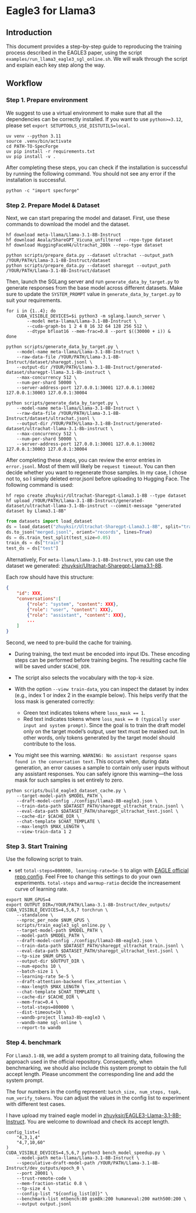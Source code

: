 # Eagle3 for Llama3


## Introduction

This document provides a step-by-step guide to reproducing the training process described in the EAGLE3 paper, using the script `examples/run_llama3_eagle3_sgl_online.sh`. We will walk through the script and explain each key step along the way.

## Workflow

### Step 1. Prepare environment

We suggest to use a virtual environment to make sure that all the dependencies can be correctly installed. If you want to use `python>=3.12`, please set `export SETUPTOOLS_USE_DISTUTILS=local`.

```shell
uv venv --python 3.11
source .venv/bin/activate
cd PATH-TO-SpecForge
uv pip install -r requirements.txt
uv pip install -v .
```

After completing these steps, you can check if the installation is successful by running the following command. You should not see any error if the installation is successful.

```shell
python -c "import specforge"
```

### Step 2. Prepare Model & Dataset

Next, we can start preparing the model and dataset. First, use these commands to download the model and the dataset.

```shell
hf download meta-llama/Llama-3.1-8B-Instruct
hf download Aeala/ShareGPT_Vicuna_unfiltered --repo-type dataset
hf download HuggingFaceH4/ultrachat_200k --repo-type dataset

python scripts/prepare_data.py --dataset ultrachat --output_path /YOUR/PATH/Llama-3.1-8B-Instruct/dataset
python scripts/prepare_data.py --dataset sharegpt --output_path /YOUR/PATH/Llama-3.1-8B-Instruct/dataset
```

Then, launch the SGLang server and run `generate_data_by_target.py` to generate responses from the base model across different datasets. Make sure to update the `SYSTEM_PROMPT` value in `generate_data_by_target.py` to suit your requirements.

```shell
for i in {1..4}; do
    CUDA_VISIBLE_DEVICES=$i python3 -m sglang.launch_server \
        --model meta-llama/Llama-3.1-8B-Instruct \
        --cuda-graph-bs 1 2 4 8 16 32 64 128 256 512 \
        --dtype bfloat16 --mem-frac=0.8 --port $((30000 + i)) &
done

python scripts/generate_data_by_target.py \
    --model-name meta-llama/Llama-3.1-8B-Instruct \
    --raw-data-file /YOUR/PATH/Llama-3.1-8B-Instruct/dataset/sharegpt.jsonl \
    --output-dir /YOUR/PATH/Llama-3.1-8B-Instruct/generated-dataset/sharegpt-llama-3.1-8b-instruct \
    --max-concurrency 512 \
    --num-per-shard 50000 \
    --server-address-port 127.0.0.1:30001 127.0.0.1:30002 127.0.0.1:30003 127.0.0.1:30004

python scripts/generate_data_by_target.py \
    --model-name meta-llama/Llama-3.1-8B-Instruct \
    --raw-data-file /YOUR/PATH/Llama-3.1-8B-Instruct/dataset/ultrachat.jsonl \
    --output-dir /YOUR/PATH/Llama-3.1-8B-Instruct/generated-dataset/ultrachat-llama-3.1-8b-instruct \
    --max-concurrency 512 \
    --num-per-shard 50000 \
    --server-address-port 127.0.0.1:30001 127.0.0.1:30002 127.0.0.1:30003 127.0.0.1:30004
```

After completing these steps, you can review the error entries in `error.jsonl`. Most of them will likely be `request timeout`. You can then decide whether you want to regenerate those samples. In my case, I chose not to, so I simply deleted error.jsonl before uploading to Hugging Face. The following command is used:

```shell
hf repo create zhuyksir/Ultrachat-Sharegpt-Llama3.1-8B --type dataset
hf upload /YOUR/PATH/Llama-3.1-8B-Instruct/generated-dataset/ultrachat-llama-3.1-8b-instruct --commit-message "generated dataset by Llama3.1-8B"
```

```python
from datasets import load_dataset
ds = load_dataset("zhuyksir/Ultrachat-Sharegpt-Llama3.1-8B", split="train")
ds.to_json("merged.jsonl", orient="records", lines=True)
ds = ds.train_test_split(test_size=0.05)
train_ds = ds["train"]
test_ds = ds["test"]
```

Alternatively, For `meta-llama/Llama-3.1-8B-Instruct`, you can use the dataset we generated: [zhuyksir/Ultrachat-Sharegpt-Llama3.1-8B](https://huggingface.co/datasets/zhuyksir/Ultrachat-Sharegpt-Llama3.1-8B).

Each row should have this structure:
```json
{
    "id": XXX,
    "conversations":[
        {"role": "system", "content": XXX},
        {"role": "user", "content": XXX},
        {"role": "assistant", "content": XXX},
        ...
    ]
}
```

Second, we need to pre-build the cache for training.

- During training, the text must be encoded into input IDs. These encoding steps can be performed before training begins. The resulting cache file will be saved under `$CACHE_DIR`.
- The script also selects the vocabulary with the top-k size.
- With the option `--view train-data`, you can inspect the dataset by index (e.g., index 1 or index 2 in the example below). This helps verify that the loss mask is generated correctly:
    - Green text indicates tokens where `loss_mask == 1`.
    - Red text indicates tokens where `loss_mask == 0 (typically user input and system prompt)`. Since the goal is to train the draft model only on the target model’s output, user text must be masked out. In other words, only tokens generated by the target model should contribute to the loss.

- You might see this warning. `WARNING: No assistant response spans found in the conversation text.`This occurs when, during data generation, an error causes a sample to contain only user inputs without any assistant responses. You can safely ignore this warning—the loss mask for such samples is set entirely to zero.

```shell
python scripts/build_eagle3_dataset_cache.py \
    --target-model-path $MODEL_PATH \
    --draft-model-config ./configs/llama3-8B-eagle3.json \
    --train-data-path $DATASET_PATH/sharegpt_ultrachat_train.jsonl \
    --eval-data-path $DATASET_PATH/sharegpt_ultrachat_test.jsonl \
    --cache-dir $CACHE_DIR \
    --chat-template $CHAT_TEMPLATE \
    --max-length $MAX_LENGTH \
    --view-train-data 1 2
```

### Step 3. Start Training

Use the following script to train.

- set `total-steps=800000, learning-rate=5e-5` to align with [EAGLE official repo config](https://github.com/SafeAILab/EAGLE/blob/main/eagle/traineagle3/ds_config.json). Feel Free to change this settings to do your own experiments. `total-steps` and `warmup-ratio` decide the increasement curve of learning rate.

```shell
export NUM_GPUS=4
export OUTPUT_DIR=/YOUR/PATH/Llama-3.1-8B-Instruct/dev_outputs/
CUDA_VISIBLE_DEVICES=4,5,6,7 torchrun \
    --standalone \
    --nproc_per_node $NUM_GPUS \
    scripts/train_eagle3_sgl_online.py \
    --target-model-path $MODEL_PATH \
    --model-path $MODEL_PATH \
    --draft-model-config ./configs/llama3-8B-eagle3.json \
    --train-data-path $DATASET_PATH/sharegpt_ultrachat_train.jsonl \
    --eval-data-path $DATASET_PATH/sharegpt_ultrachat_test.jsonl \
    --tp-size $NUM_GPUS \
    --output-dir $OUTPUT_DIR \
    --num-epochs 10 \
    --batch-size 1 \
    --learning-rate 5e-5 \
    --draft-attention-backend flex_attention \
    --max-length $MAX_LENGTH \
    --chat-template $CHAT_TEMPLATE \
    --cache-dir $CACHE_DIR \
    --mem-frac=0.4 \
    --total-steps=800000 \
    --dist-timeout=10 \
    --wandb-project llama3-8b-eagle3 \
    --wandb-name sgl-online \
    --report-to wandb
```

### Step 4. benchmark

For `Llama3.1-8B`, we add a system prompt to all training data, following the approach used in the official repository. Consequently, when benchmarking, we should also include this system prompt to obtain the full accept length. Please uncomment the corresponding line and add the system prompt.

The four numbers in the config represent: `batch_size, num_steps, topk, num_verify_tokens`.  You can adjust the values in the config list to experiment with different test cases.

I have upload my trained eagle model in [zhuyksir/EAGLE3-Llama-3.1-8B-Instruct](https://huggingface.co/zhuyksir/EAGLE3-Llama-3.1-8B-Instruct). You are welcome to download and check its accept length.

```shell
config_list=(
    "4,3,1,4"
    "4,7,10,60"
)
CUDA_VISIBLE_DEVICES=4,5,6,7 python3 bench_model_speedup.py \
    --model-path meta-llama/Llama-3.1-8B-Instruct \
    --speculative-draft-model-path /YOUR/PATH/Llama-3.1-8B-Instruct/dev_outputs/epoch_0 \
    --port 20001 \
    --trust-remote-code \
    --mem-fraction-static 0.8 \
    --tp-size 4 \
    --config-list "${config_list[@]}" \
    --benchmark-list mtbench:80 gsm8k:200 humaneval:200 math500:200 \
    --output output.jsonl
```
